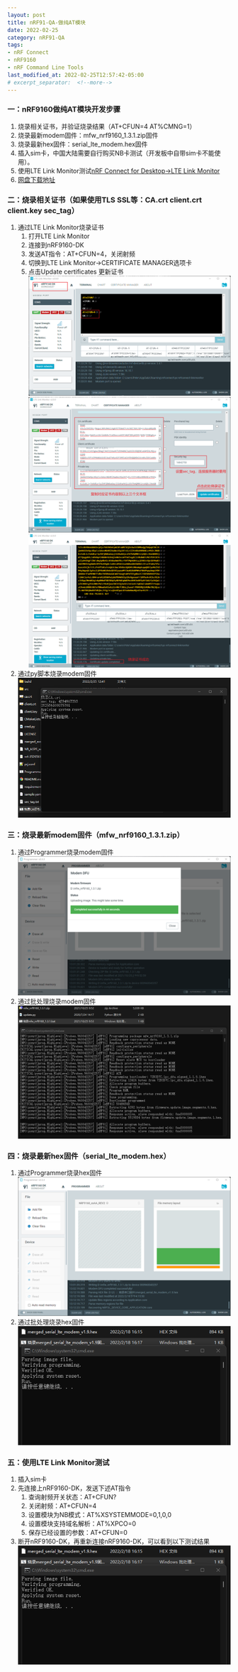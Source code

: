 ```yaml
---
layout: post
title: nRF91-QA-做纯AT模块
date: 2022-02-25
category: nRF91-QA
tags:
- nRF Connect
- nRF9160
- nRF Command Line Tools
last_modified_at: 2022-02-25T12:57:42-05:00
# excerpt_separator:  <!--more-->
---
```


###  一：nRF9160做纯AT模块开发步骤
1. 烧录相关证书，并验证烧录结果（AT+CFUN=4 AT%CMNG=1）
2. 烧录最新modem固件：mfw_nrf9160_1.3.1.zip固件
3. 烧录最新hex固件：serial_lte_modem.hex固件
4. 插入sim卡，中国大陆需要自行购买NB卡测试（开发板中自带sim卡不能使用）。
5. 使用LTE Link Monitor测试[nRF Connect for Desktop->LTE Link Monitor](https://www.nordicsemi.com/Products/Development-tools/nRF-Connect-for-desktop)
6. [网盘下载地址](https://pan.olib.cn)

### 二：烧录相关证书（如果使用TLS SSL等：CA.crt client.crt client.key sec_tag）
1. 通过LTE Link Monitor烧录证书
    1. 打开LTE Link Monitor
    2. 连接到nRF9160-DK
    3. 发送AT指令：AT+CFUN=4，关闭射频
    4. 切换到LTE Link Monitor->CERTIFICATE MANAGER选项卡
    5. 点击Update certificates 更新证书
    ![AT+CFUN=4](/assets/images/post/nRF91-QA-cfg-9.png)
    ![CERTIFICATE MANAGER选项卡](/assets/images/post/nRF91-QA-cfg-10.png)
    ![CERTIFICATE MANAGER选项卡](/assets/images/post/nRF91-QA-cfg-11.png)
2. 通过py脚本烧录modem固件
    ![py脚本烧录证书](/assets/images/post/nRF91-QA-cfg-12.png)

### 三：烧录最新modem固件（mfw_nrf9160_1.3.1.zip）
1. 通过Programmer烧录modem固件
![Programmer](/assets/images/post/nRF91-QA-cfg-13.png)
2. 通过批处理烧录modem固件
![py脚本烧录modem](/assets/images/post/nRF91-QA-cfg-14.png)

### 四：烧录最新hex固件（serial_lte_modem.hex）
1. 通过Programmer烧录hex固件
![Programmer](/assets/images/post/nRF91-QA-cfg-15.png)
2. 通过批处理烧录hex固件
![Programmer](/assets/images/post/nRF91-QA-cfg-16.png)

### 五：使用LTE Link Monitor测试
1. 插入sim卡
2. 先连接上nRF9160-DK，发送下述AT指令
    1. 查询射频开关状态：AT+CFUN?
    2. 关闭射频：AT+CFUN=4
    3. 设置模块为NB模式：AT%XSYSTEMMODE=0,1,0,0
    4. 设置模块支持域名解析：AT%XPCO=0
    5. 保存已经设置的参数：AT+CFUN=0
3. 断开nRF9160-DK，再重新连接nRF9160-DK，可以看到以下测试结果
![LTE Link Monitor](/assets/images/post/nRF91-QA-cfg-16.png)

